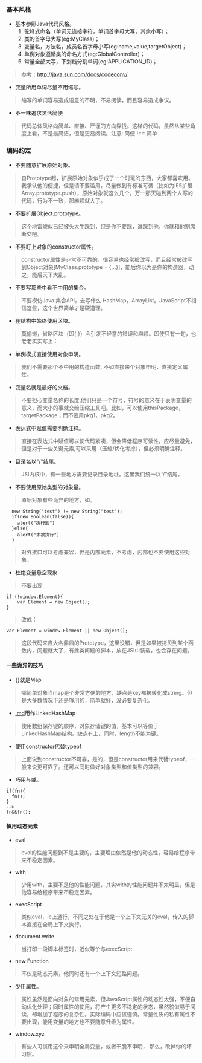 ### 基本风格 ###
  * 基本参照Java代码风格。
    1. 驼峰式命名（单词无连接字符，单词首字母大写，其余小写）；
    1. 类的首字母大写(eg:MyClass)；
    1. 变量名，方法名，成员名首字母小写(eg:name,value,targetObject)；
    1. 单例对象遵循类的命名方式(eg:GlobalController)；
    1. 常量全部大写，下划线分割单词(eg:APPLICATION\_ID)；

> 参考：http://java.sun.com/docs/codeconv/

  * 变量所用单词尽量不用缩写。
> 缩写的单词容易造成语意的不明，不易阅读，而且容易造成争议。

  * 不一味追求灵活简便
> 代码总体风格向简单、直接、严谨的方向靠拢。这样的代码，虽然从某些角度上看，不是最简洁，但是更易阅读。注意: 简便 !== 简单


### 编码约定 ###

  * 不要随意扩展原始对象。
> 自Prototype起，扩展原始对象似乎成了一个时髦的东西，大家都喜欢用。我承认他的便捷，但是请不要滥用，尽量做到有标准可循（比如为IE5扩展Array.prototype.push），原始对象就这么几个，万一那天碰到两个人写的代码，行为不一致，那麻烦就大了。

  * 不要扩展Object.prototype。
> 这个地雷貌似已经被头大牛踩到，但是你不要踩，谁踩到他，你就和他割席断交吧。

  * 不要盯上对象的constructor属性。
> constructor属性是非常不可靠的，很容易也经常被改写，而且经常被改写到Object对象[MyClass.prototype = {...}]，能后你以为是你的构造器，动之，能后天下大乱。

  * 不要写那些中看不中用的集合。
> 不要模仿Java 集合API，去写什么 HashMap，ArrayList。JavaScript不相信这些，这个世界简单才是硬道理。

  * 在结构中始终使用区块。
> 莫偷懒，省略区块（即{ }）会引发不经意的错误和麻烦。即使只有一句，也老老实实写上：

  * 单例模式直接使用对象申明。
> 我们不需要那个不中用的构造函数, 不如直接来个对象申明，直接定义属性。

  * 变量名就是最好的文档。
> 不要担心变量名称的长度,他们只是一个符号，符号的意义在于表明变量的意义，而大小的事就交给压缩工具吧。比如，可以使用thisPackage，targetPackage；而不要用pkg1，pkg2。

  * 表达式中赋值需要明确注释。
> 直接在表达式中赋值可以使代码紧凑，但会降低程序可读性，应尽量避免，但是对于一些关键元素,可以采用（压缩/优化考虑），但必须明确注释。

  * 目录名以"/"结尾。
> JSI内核中，有一些地方需要记录目录地址。这里我们统一以“/”结尾。

  * 不要使用原始类型的对象量。
> 原始对象有些诡异的地方，如。
```
  new String("test") != new String("test");
  if(new Boolean(false)){
    alert("执行到")
  }else{
    alert("未被执行")
  }
```

> 对外接口可以考虑兼容，但是内部元素，不考虑，内部也不要使用这些对象。
  * 杜绝变量悬空现象
> 不要出现:
```
if (!window.Element){
    var Element = new Object();
}
```
> 改成：
```
var Element = window.Element || new Object();
```
> 这段代码来自大名鼎鼎的Prototype，这里没错，但是如果被拷贝到某个函数内，问题就大了，有此类问题的脚本，放在JSI中装载，也会存在问题。

#### 一些诡异的技巧 ####
  * {}就是Map
> 哪简单对象当map是个非常方便的地方，缺点是key都被转化成string。但是大多数情况下还是够用的，简单就好，没必要复杂化。

  * [.md](.md)用作LinkedHashMap
> 使用数组保存键的顺序，对象存储键的值，基本可以等价于LinkedHashMap结构。缺点有上，同时，length不能为键。

  * 使用constructor代替typeof
> 上面说到constructor不可靠，是的，但是constructor用来代替typeof，一般来说更可靠了。还可以同时做好对象类型和值类型的兼容。

  * 巧用与或。
```
if(fn){
  fn();
}
-->
fn&&fn();
```



#### 慎用动态元素 ####
  * eval
> eval的性能问题到不是主要的，主要理由依然是他的动态性，容易给程序带来不稳定因素。

  * with
> 少用with，主要不是他的性能问题，其实with的性能问题并不太明显，但是他容易给程序带来不稳定因素。

  * execScript
> 类似eval，ie上通行，不同之处在于他是一个上下文无关的eval，传入的脚本直接在全局上下文执行。

  * document.write

> 当打印一段脚本标签时，近似等价与execScript

  * new Function
> 不仅是动态元素，他同时还有一个上下文短路问题。


  * 少用属性。
> 属性虽然是面向对象的常用元素，但JavaScript属性的动态性太强，不便自动优化处理；同时属性的使用，将产生更多不稳定的状态，虽然貌似易于阅读，却增加了程序的复杂性。实际编码中应该谨慎。常量性质的私有属性不要出现，能用变量的地方也不要随意升级为属性。

  * window.xyz
> 有些人习惯用这个来申明全局变量，或者干脆不申明， 那么，改掉你的坏习惯。